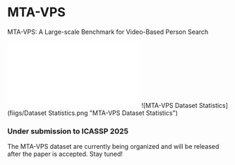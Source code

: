 # MTA-VPS
MTA-VPS: A Large-scale Benchmark for Video-Based Person Search

![MTA-VPS Logo](fiigs/view.pdf "MTA-VPS")
![MTA-VPS Dataset Statistics](fiigs/Dataset Statistics.png "MTA-VPS Dataset Statistics")
### Under submission to ICASSP 2025
The MTA-VPS dataset are currently being organized and will be released after the paper is accepted. Stay tuned!
